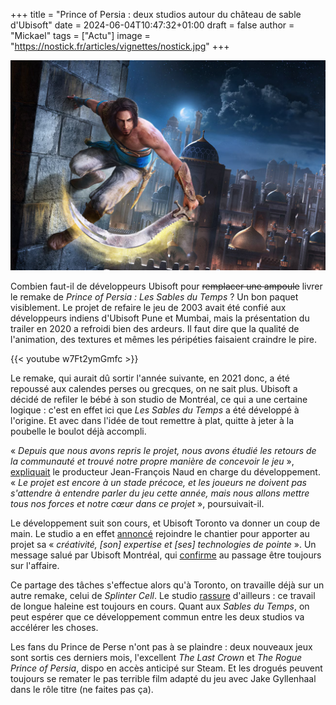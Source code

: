 +++
title = "Prince of Persia : deux studios autour du château de sable d'Ubisoft"
date = 2024-06-04T10:47:32+01:00
draft = false
author = "Mickael"
tags = ["Actu"]
image = "https://nostick.fr/articles/vignettes/nostick.jpg"
+++

![Prince of Persia : Les Sables du Temps](PoP.jpg "") 

Combien faut-il de développeurs Ubisoft pour ~~remplacer une ampoule~~ livrer le remake de *Prince of Persia : Les Sables du Temps* ? Un bon paquet visiblement. Le projet de refaire le jeu de 2003 avait été confié aux développeurs indiens d'Ubisoft Pune et Mumbai, mais la présentation du trailer en 2020 a refroidi bien des ardeurs. Il faut dire que la qualité de l'animation, des textures et mêmes les péripéties faisaient craindre le pire.

{{< youtube w7Ft2ymGmfc >}} 

Le remake, qui aurait dû sortir l'année suivante, en 2021 donc, a été repoussé aux calendes perses ou grecques, on ne sait plus. Ubisoft a décidé de refiler le bébé à son studio de Montréal, ce qui a une certaine logique : c'est en effet ici que *Les Sables du Temps* a été développé à l'origine. Et avec dans l'idée de tout remettre à plat, quitte à jeter à la poubelle le boulot déjà accompli.

« *Depuis que nous avons repris le projet, nous avons étudié les retours de la communauté et trouvé notre propre manière de concevoir le jeu* », [expliquait](https://news.ubisoft.com/en-us/article/6rk3dzrT4ndn9ofFfZg4GV/an-update-on-prince-of-persia-the-sands-of-time-remake) le producteur Jean-François Naud en charge du développement. « *Le projet est encore à un stade précoce, et les joueurs ne doivent pas s'attendre à entendre parler du jeu cette année, mais nous allons mettre tous nos forces et notre cœur dans ce projet* », poursuivait-il.

Le développement suit son cours, et Ubisoft Toronto va donner un coup de main. Le studio a en effet [annoncé](https://x.com/UbisoftToronto/status/1797629314059661635) rejoindre le chantier pour apporter au projet sa « *créativité, [son] expertise et [ses] technologies de pointe* ». Un message salué par Ubisoft Montréal, qui [confirme](https://x.com/UbisoftMTL/status/1797640817106145450) au passage être toujours sur l'affaire.

Ce partage des tâches s'effectue alors qu'à Toronto, on travaille déjà sur un autre remake, celui de *Splinter Cell*. Le studio [rassure](https://x.com/UbisoftToronto/status/1797646229117313249) d'ailleurs : ce travail de longue haleine est toujours en cours. Quant aux *Sables du Temps*, on peut espérer que ce développement commun entre les deux studios va accélérer les choses.

Les fans du Prince de Perse n'ont pas à se plaindre : deux nouveaux jeux sont sortis ces derniers mois, l'excellent *The Last Crown* et *The Rogue Prince of Persia*, dispo en accès anticipé sur Steam. Et les drogués peuvent toujours se remater le pas terrible film adapté du jeu avec Jake Gyllenhaal dans le rôle titre (ne faites pas ça).
